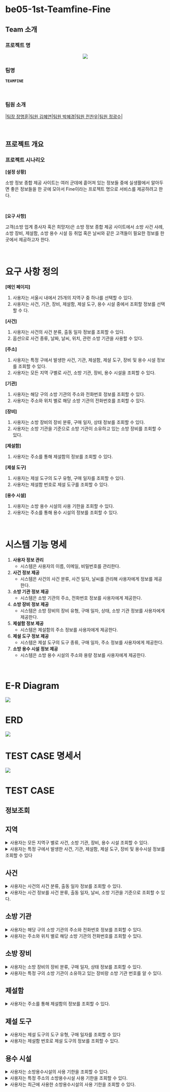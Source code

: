 # be05-1st-Teamfine-Fine

## Team 소개
### 프로젝트 명

<div align="center">
  <img src= "https://github.com/KimHyeyeonn/be05-1st-Teamfine-Fine/blob/main/img/header.png"/>
</div>

### 팀명
**`TEAMFINE`**

</br>

### 팀원 소개

|[팀장 장명훈](https://github.com/indoor98)|[팀원 김혜연](https://github.com/KimHyeyeonn)|[팀원 박혜경](https://github.com/BakHyegyeong)|[팀원 전찬우](https://github.com/chanwoo1999)|[팀원 정광수](https://github.com/Jrhkdtn)|


</br>

## 프로젝트 개요

### 프로젝트 시나리오

**[설정 상황]**

소방 정보 종합 제공 사이트는 여러 군데에 흩어져 있는 정보들 중에 실생활에서 알아두면 좋은 정보들을 한 곳에 모아서 Fine이라는 프로젝트 명으로 서비스를 제공하려고 한다. 

</br>

**[요구 사항]**

고객(소방 업계 종사자 혹은 희망자)은 소방 정보 종합 제공 사이트에서 소방 사건 사례, 소방 장비, 제설함, 소방 용수 시설 등 취업 혹은 날씨와 같은 고객들이 필요한 정보를 한 곳에서 제공하고자 한다.

</br>

# 요구 사항 정의

**[메인 페이지]**

1. 사용자는 서울시 내에서 25개의 지역구 중 하나를 선택할 수 있다.
2. 사용자는 사건, 기관, 장비, 제설함, 제설 도구, 용수 시설 중에서 조회할 정보를 선택할 수 다.

**[사건]**

1. 사용자는 사건의 사건 분류, 출동 일자 정보를 조회할 수 있다.
2. 옵션으로 사건 종류, 날짜, 날씨, 위치, 관련 소방 기관을 사용할 수 있다.

**[주소]**

1. 사용자는 특정 구에서 발생한 사건, 기관, 제설함, 제설 도구, 장비 및 용수 시설 정보를 조회할 수 있다.
2. 사용자는 모든 지역 구별로 사건, 소방 기관, 장비, 용수 시설을 조회할 수 있다.

**[기관]**

1. 사용자는 해당 구의 소방 기관의 주소와 전화번호 정보를 조회할 수 있다.
2. 사용자는 주소와 위치 별로 해당 소방 기관의 전화번호를 조회할 수 있다.

**[장비]**

1. 사용자는 소방 장비의 장비 분류, 구매 일자, 상태 정보를 조회할 수 있다.
2. 사용자는 소방 기관을 기준으로 소방 기관이 소유하고 있는 소방 장비를 조회할 수 있다.

**[제설함]**

1. 사용자는 주소를 통해 제설함의 정보를 조회할 수 있다.

**[제설 도구]**

1. 사용자는 제설 도구의 도구 유형, 구매 일자를 조회할 수 있다.
2. 사용자는 제설함 번호로 제설 도구를 조회할 수 있다.

**[용수 시설]**

1. 사용자는 소방 용수 시설의 사용 기한을 조회할 수 있다.
2. 사용자는 주소를 통해 용수 시설의 정보를 조회할 수 있다.

</br>

# **시스템 기능 명세**

1. **사용자 정보 관리**
    - 시스템은 사용자의 이름, 이메일, 비밀번호를 관리한다.
2. **사건 정보 제공**
    - 시스템은 사건의 사건 분류, 사건 일자, 날씨를 관리해 사용자에게 정보를 제공한다.
3. **소방 기관 정보 제공**
    - 시스템은 소방 기관의 주소, 전화번호 정보를 사용자에게 제공한다.
4. **소방 장비 정보 제공**
    - 시스템은 소방 장비의 장비 유형, 구매 일자, 상태, 소방 기관 정보를 사용자에게 제공한다.
5. **제설함 정보 제공**
    - 시스템은 제설함의 주소 정보를 사용자에게 제공한다.
6. **제설 도구 정보 제공**
    - 시스템은 제설 도구의 도구 종류, 구매 일자, 주소 정보를 사용자에게 제공한다.
7. **소방 용수 시설 정보 제공**
    - 시스템은 소방 용수 시설의 주소와 용량 정보를 사용자에게 제공한다.

</br>

# E-R Diagram
<img src=https://github.com/beyond-sw-camp/be05-1st-Teamfine-Fine/blob/main/img/diagram/ERDiagram.png>
</br>

# ERD
<img src=https://github.com/beyond-sw-camp/be05-1st-Teamfine-Fine/blob/main/img/diagram/diagram_final.png>
</br>

# TEST CASE 명세서
<img src=https://github.com/beyond-sw-camp/be05-1st-Teamfine-Fine/blob/main/img/%ED%85%8C%EC%9D%B4%EC%8A%A4%20%EC%BC%80%EC%9D%B4%EC%8A%A4%20%EB%AA%85%EC%84%B8%EC%84%9C%20(1).png>

# TEST CASE
## 정보조회
## 지역
<details>
<summary>사용자는 모든 지역구 별로 사건, 소방 기관, 장비, 용수 시설 조회할 수 있다. </summary>
<div markdown="1">
    
 ```sql

    -- 성북구에서 발생한 사건, 기관, 제설함, 제설도구, 장비 및 용수시설 정보 조회
    SELECT
        e.id AS 'Event ID',
        e.event_case AS 'Event Case',
        a.district AS 'District',
        fa.id AS 'Fire Agency ID',
        fa.phone_number AS 'Phone Number',
        srb.id AS 'Snow Removal Box ID',
        srt.id AS 'Snow Removal Tool ID',
        srt.TYPE AS 'Tool Type',
        fe.id AS 'Equipment ID',
        fe.type AS 'Equipment Type',
        fw.id AS 'Firefighting Water ID',
        fw.last_inspection AS 'Last Inspection Date'
    FROM
        EVENT e
    INNER JOIN address a ON e.address_id = a.id
    LEFT JOIN fire_agency fa ON a.id = fa.address_id
    LEFT JOIN snow_removal_box srb ON a.id = srb.address_id
    LEFT JOIN snow_removal_tool srt ON srb.id = srt.snow_removal_box_id
    LEFT JOIN firefighting_equipment fe ON fa.id = fe.fire_agency_id
    LEFT JOIN firefighting_water fw ON a.id = fw.address_id
    WHERE
        a.district = '성북구'

```
    
<img src=https://github.com/beyond-sw-camp/be05-1st-Teamfine-Fine/blob/main/img/testcase/TESTCASE_IMG/%EC%A7%80%EC%97%AD1.png>
</div>
</details>

<details>
<summary> 사용자는 특정 구에서 발생한 사건, 기관, 제설함, 제설 도구, 장비 및 용수시설 정보를 조회할 수 있다 </summary>
<div markdown="2">
    
```sql
    SELECT
        a.district AS 'District',
        e.event_case AS 'Event Case',
        fa.phone_number AS 'Fire Agency Phone Number',
        fe.type AS 'Equipment Type',
        fw.last_inspection AS 'Last Inspection Date'
    FROM
        address a
    LEFT JOIN EVENT e ON a.id = e.address_id
    LEFT JOIN fire_agency fa ON a.id = fa.address_id
    LEFT JOIN firefighting_equipment fe ON fa.id = fe.fire_agency_id
    LEFT JOIN firefighting_water fw ON a.id = fw.address_id
    ORDER BY
        a.district; -- 지역구별로 정렬
```
    
<img src=https://github.com/beyond-sw-camp/be05-1st-Teamfine-Fine/blob/main/img/testcase/TESTCASE_IMG/%EC%A7%80%EC%97%AD%202.png>
    
</div>
</details>

## 사건
<details>
<summary> 사용자는 사건의 사건 분류, 출동 일자 정보를 조회할 수 있다.</summary>

<div markdown="3"> 

```sql

    SELECT event_case, dispatch_date
    FROM EVENT;
```
    
<img src=https://github.com/beyond-sw-camp/be05-1st-Teamfine-Fine/blob/main/img/testcase/TESTCASE_IMG/%EC%82%AC%EA%B1%B4%201.png>

</div>
</details>


<details> 
<summary> 사용자는 사건 정보를 사건 분류, 출동 일자, 날씨, 소방 기관을 기준으로 조회할 수 있다. </summary>
<div markdown="4">

```sql
    SELECT
        e.event_case AS 'Event Case',
        e.dispatch_date AS 'Dispatch Date',
        w.date AS 'Weather Date',
        w.temperature AS 'Temperature',
        w.humidity AS 'Humidity',
        w.wind_volume AS 'Wind Volume',
        w.wind_direction AS 'Wind Direction',
        fa.phone_number AS 'Fire Agency Phone Number'
    FROM
        EVENT e
    INNER JOIN weather w ON e.weather_id = w.id
    INNER JOIN address a ON e.address_id = a.id
    LEFT JOIN fire_agency fa ON a.id = fa.address_id;
```
    
<img src=https://github.com/beyond-sw-camp/be05-1st-Teamfine-Fine/blob/main/img/testcase/TESTCASE_IMG/%EC%82%AC%EA%B1%B4%202.png>
</div>
</details>

## 소방 기관
<details>
<summary>사용자는 해당 구의 소방 기관의 주소와 전화번호 정보를 조회할 수 있다.</summary>
<div markdown="5">

```sql
    SELECT fa.phone_number AS 'Fire Station Phone Number'
    FROM fire_agency fa
    JOIN address a ON fa.address_id = a.id
    WHERE a.district = '동작구';
```
    
<img src=https://github.com/beyond-sw-camp/be05-1st-Teamfine-Fine/blob/main/img/testcase/TESTCASE_IMG/%EC%86%8C%EB%B0%A9%20%EA%B8%B0%EA%B4%80%201.png>
</div>
</details>  

<details>
<summary>사용자는 주소와 위치 별로 해당 소방 기관의 전화번호를 조회할 수 있다.</summary>
<div markdown="6">

    ```sql
    SELECT
        a.district AS 'District',
        a.street_name AS 'Street Name',
        a.detail AS 'Detail',
        a.zip_code AS 'Zip Code',
        fa.phone_number AS 'Phone Number'
    FROM
        address a
    LEFT JOIN
        fire_agency fa ON a.id = fa.address_id;
    ```
    
<img src=https://github.com/beyond-sw-camp/be05-1st-Teamfine-Fine/blob/main/img/testcase/TESTCASE_IMG/%EC%86%8C%EB%B0%A9%20%EA%B8%B0%EA%B4%80%202.png>
</div>
</details>   

## 소방 장비
<details>
<summary>사용자는 소방 장비의 장비 분류, 구매 일자, 상태 정보를 조회할 수 있다.</summary>
<div markdown="7">
    
 ```sql
    SELECT type, purchase_date, status
    FROM firefighting_equipment ;
```
    
<img src=https://github.com/beyond-sw-camp/be05-1st-Teamfine-Fine/blob/main/img/testcase/TESTCASE_IMG/%EC%86%8C%EB%B0%A9%20%EC%9E%A5%EB%B9%84%201.png>
</div>
</details>

<details>
<summary>사용자는 특정 구의 소방 기관이 소유하고 있는 장비랑 소방 기관 번호를 알 수 있다.</summary>
<div markdown="8">
    
```sql
    SELECT fe.type, fe.purchase_date, fe.status, fa.phone_number
    FROM firefighting_equipment fe
    JOIN fire_agency fa ON fe.fire_agency_id = fa.id
    JOIN address a ON fa.address_id = a.id
    WHERE a.district = '관악구';
    
```
    
<img src=https://github.com/beyond-sw-camp/be05-1st-Teamfine-Fine/blob/main/img/testcase/TESTCASE_IMG/%EC%86%8C%EB%B0%A9%20%EC%9E%A5%EB%B9%84%202.png>
</div>
</details>


## 제설함
<details>
<summary>사용자는 주소를 통해 제설함의 정보를 조회할 수 있다.</summary>
    
 ```sql
    SELECT sr.address_id, a.district, a.street_name, a.detail, sr.id AS snow_removal_box_id
    FROM snow_removal_box sr
    JOIN address a ON sr.address_id = a.id;
```
    
<img src=https://github.com/beyond-sw-camp/be05-1st-Teamfine-Fine/blob/main/img/testcase/TESTCASE_IMG/%EC%A0%9C%EC%84%A4%ED%95%A8.png>
</div>
</details>

## 제설 도구

<details>
<summary> 사용자는 제설 도구의 도구 유형, 구매 일자를 조회할 수 있다</summary>
<div markdown="9">
    
```sql
    SELECT TYPE, purchase_date
    FROM snow_removal_tool;
```
    
<img src=https://github.com/beyond-sw-camp/be05-1st-Teamfine-Fine/blob/main/img/testcase/TESTCASE_IMG/%EC%A0%9C%EC%84%A4%EB%8F%84%EA%B5%AC1.png>
</div>
</details>

<details>
<summary> 사용자는 제설함 번호로 제설 도구의 정보를 조회할 수 있다.</summary>
<div markdown="10">
    
```sql
    SELECT srt.*
    FROM snow_removal_box srb
    JOIN snow_removal_tool srt ON srb.id = srt.snow_removal_box_id
    WHERE srb.id = '3';
 ```
    
<img src=https://github.com/beyond-sw-camp/be05-1st-Teamfine-Fine/blob/main/img/testcase/TESTCASE_IMG/%EC%A0%9C%EC%84%A4%20%EB%8F%84%EA%B5%AC2.png>
</div>
</details>


## 용수 시설

<details>
<summary> 사용자는 소방용수시설의 사용 기한을 조회할 수 있다.</summary>
<div markdown="11">
    
 ```sql
    SELECT last_inspection
    FROM firefighting_water;
```
    
<img src=https://github.com/beyond-sw-camp/be05-1st-Teamfine-Fine/blob/main/img/testcase/TESTCASE_IMG/%EC%9A%A9%EC%88%98%20%EC%8B%9C%EC%84%A4%201.png>
</div>
</details>

<details>
<summary> 사용자는 특정 주소의 소방용수시설 사용 기한을 조회할 수 있다.</summary>
<div markdown="12">
    
```sql
    SELECT fw.address_id, a.district, a.street_name, a.detail, fw.last_inspection
    FROM firefighting_water fw
    JOIN address a ON fw.address_id = a.id
    WHERE a.district = '강남구' AND a.street_name = '테헤란로'
    ORDER BY fw.last_inspection DESC;
```
    
<img src=https://github.com/beyond-sw-camp/be05-1st-Teamfine-Fine/blob/main/img/testcase/TESTCASE_IMG/%EC%9A%A9%EC%88%98%20%EC%8B%9C%EC%84%A4%202.png> 
</div>
</details>

<details>
<summary> 사용자는 최근에 사용한 소방용수시설의 사용 기한을 조회할 수 있다.</summary>
<div markdown="13">
    
```sql
    SELECT fw.address_id, a.district, a.street_name, a.detail, fw.last_inspection
    FROM firefighting_water fw
    JOIN address a ON fw.address_id = a.id
    ORDER BY fw.last_inspection DESC
    LIMIT 1;
```
    
<img src=https://github.com/beyond-sw-camp/be05-1st-Teamfine-Fine/blob/main/img/testcase/TESTCASE_IMG/%EC%9A%A9%EC%88%98%203.png>
</div>
</details>